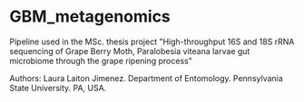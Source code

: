 # GBM_metagenomics
Pipeline used in the MSc. thesis project "High-throughput 16S and 18S rRNA sequencing of Grape Berry Moth, Paralobesia viteana larvae gut microbiome through the grape ripening process"


Authors: 
Laura Laiton Jimenez. Department of Entomology. Pennsylvania State University. PA, USA.
